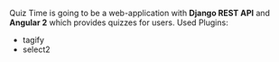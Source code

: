 Quiz Time is going to be a web-application with <b>Django REST API</b> and <b>Angular 2</b> which provides quizzes for users.
Used Plugins:
<ul>
<li>tagify</li>
<li>select2</li>
</ul>
